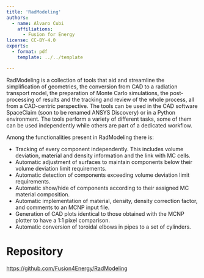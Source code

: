 ```yaml
---
title: 'RadModeling'
authors:
  - name: Alvaro Cubi
    affiliations:
      - Fusion for Energy
license: CC-BY-4.0
exports:
  - format: pdf
    template: ../../template

---
```


RadModeling is a collection of tools that aid and streamline the simplification of geometries, the conversion from CAD to a radiation transport model, the preparation of Monte Carlo simulations, the post-processing of results and the tracking and review of the whole process, all from a CAD-centric perspective. The tools can be used in the CAD software SpaceClaim (soon to be renamed ANSYS Discovery) or in a Python environment. The tools perform a variety of different tasks, some of them can be used independently while others are part of a dedicated workflow. 

Among the functionalities present in RadModeling there is:
- Tracking of every component independently. This includes volume deviation, material and density information and the link with MC cells.
- Automatic adjustment of surfaces to maintain components below their volume deviation limit requirements.
- Automatic detection of components exceeding volume deviation limit requirements.
- Automatic show/hide of components according to their assigned MC material composition.
- Automatic implementation of material, density, density correction factor, and comments to an MCNP input file.
- Generation of CAD plots identical to those obtained with the MCNP plotter to have a 1:1 pixel comparison.
- Automatic conversion of toroidal elbows in pipes to a set of cylinders.

# Repository
https://github.com/Fusion4Energy/RadModeling

